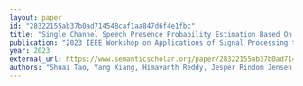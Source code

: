 ```yaml
---
layout: paper
id: "28322155ab37b0ad714548caf1aa847d6f4e1fbc"
title: "Single Channel Speech Presence Probability Estimation Based On Hybrid Global-Local Information"
publication: "2023 IEEE Workshop on Applications of Signal Processing to Audio and Acoustics (WASPAA)"
year: 2023
external_url: https://www.semanticscholar.org/paper/28322155ab37b0ad714548caf1aa847d6f4e1fbc
authors: "Shuai Tao, Yang Xiang, Himavanth Reddy, Jesper Rindom Jensen, M. G. Christensen"
---
```

